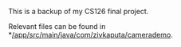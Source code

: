 This is a backup of my CS126 final project.

Relevant files can be found in *[/app/src/main/java/com/zivkaputa/camerademo](https://github.com/ZivKaputa/kapsnap/tree/master/app/src/main/java/com/zivkaputa/camerademo).

